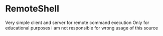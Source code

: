 # RemoteShell
Very simple client and server for remote command execution
Only for educational purposes i am not responsible for wrong usage of this source

